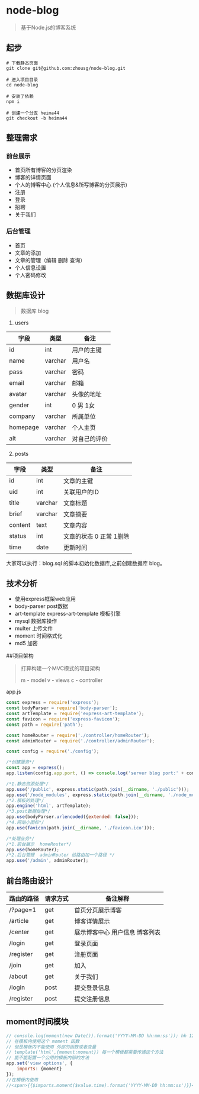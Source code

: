 # node-blog
> 基于Node.js的博客系统



## 起步
```shell
# 下载静态页面
git clone git@github.com:zhousg/node-blog.git

# 进入项目目录
cd node-blog

# 安装了依赖
npm i

# 创建一个分支 heima44 
git checkout -b heima44
```



## 整理需求

### 前台展示
- 首页所有博客的分页渲染  
- 博客的详情页面
- 个人的博客中心 (个人信息&所写博客的分页展示)
- 注册
- 登录
- 招聘
- 关于我们

### 后台管理
- 首页
- 文章的添加
- 文章的管理（编辑 删除 查询）
- 个人信息设置
- 个人密码修改



## 数据库设计

> 数据库 blog

1. users

| 字段       | 类型      | 备注     |
| -------- | ------- | ------ |
| id       | int     | 用户的主键  |
| name     | varchar | 用户名    |
| pass     | varchar | 密码     |
| email    | varchar | 邮箱     |
| avatar   | varchar | 头像的地址  |
| gender   | int     | 0 男 1女 |
| company  | varchar | 所属单位   |
| homepage | varchar | 个人主页   |
| alt      | varchar | 对自己的评价 |

2. posts

| 字段      | 类型      | 备注             |
| ------- | ------- | -------------- |
| id      | int     | 文章的主键          |
| uid     | int     | 关联用户的ID        |
| title   | varchar | 文章标题           |
| brief   | varchar | 文章摘要           |
| content | text    | 文章内容           |
| status  | int     | 文章的状态 0 正常 1删除 |
| time    | date    | 更新时间           |

大家可以执行：blog.sql 的脚本初始化数据库,之前创建数据库 blog。



## 技术分析

- 使用express框架web应用
- body-parser post数据
- art-template express-art-template 模板引擎
- mysql 数据库操作
- multer 上传文件
- moment 时间格式化
- md5 加密



##项目架构

> 打算构建一个MVC模式的项目架构
>
> m - model  v - views  c - controller

app.js

```js
const express = require('express');
const bodyParser = require('body-parser');
const artTemplate = require('express-art-template');
const favicon = require('express-favicon');
const path = require('path');

const homeRouter = require('./controller/homeRouter');
const adminRouter = require('./controller/adminRouter');

const config = require('./config');

/*创建服务*/
const app = express();
app.listen(config.app.port, () => console.log('server blog port:' + config.app.port));

/*1.静态资源处理*/
app.use('/public', express.static(path.join(__dirname, './public')));
app.use('/node_modules', express.static(path.join(__dirname, './node_modules')));
/*2.模板的处理*/
app.engine('html', artTemplate);
/*3.post数据处理*/
app.use(bodyParser.urlencoded({extended: false}));
/*4.网站小图标*/
app.use(favicon(path.join(__dirname, './favicon.ico')));

/*处理业务*/
/*1.前台展示  homeRouter*/
app.use(homeRouter);
/*2.后台管理  adminRouter 给路由加一个路径 */
app.use('/admin', adminRouter);
```



## 前台路由设计

| 路由的路径     | 请求方式 | 备注解释               |
| --------- | ---- | ------------------ |
| /?page=1  | get  | 首页分页展示博客           |
| /article  | get  | 博客详情展示             |
| /center   | get  | 展示博客中心  用户信息  博客列表 |
| /login    | get  | 登录页面               |
| /register | get  | 注册页面               |
| /join     | get  | 加入                 |
| /about    | get  | 关于我们               |
| /login    | post | 提交登录信息             |
| /register | post | 提交注册信息             |



## moment时间模块

```js
// console.log(moment(new Date()).format('YYYY-MM-DD hh:mm:ss')); hh 12小时制 HH 24小时制
// 在模板内使用这个 moment 函数
// 但是模板内不能使用 外部的函数或者变量
// template('html',{moment:moment}) 每一个模板都需要传递这个方法
// 能不能配置一个公用的模板内部的方法
app.set('view options', {
    imports: {moment}
});
//在模板内使用
//<span>{{$imports.moment($value.time).format('YYYY-MM-DD hh:mm:ss')}}</span>
```

